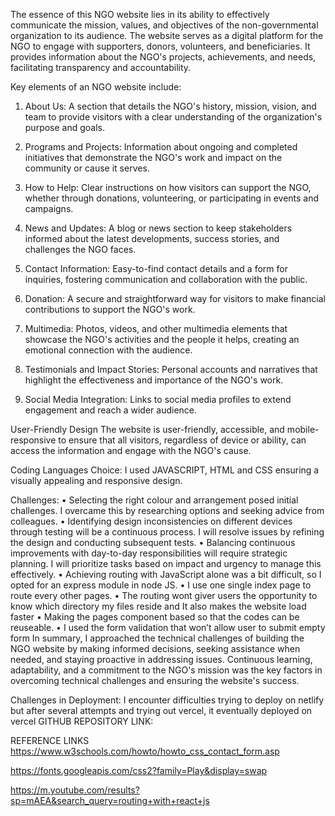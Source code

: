 The essence of this NGO website lies in its ability to effectively communicate the mission, values, and objectives of the non-governmental organization to its audience. The website serves as a digital platform for the NGO to engage with supporters, donors, volunteers, and beneficiaries. It provides information about the NGO's projects, achievements, and needs, facilitating transparency and accountability.

Key elements of an NGO website include:

1.	About Us: A section that details the NGO's history, mission, vision, and team to provide visitors with a clear understanding of the organization's purpose and goals.

2.	Programs and Projects: Information about ongoing and completed initiatives that demonstrate the NGO's work and impact on the community or cause it serves.

3.	How to Help: Clear instructions on how visitors can support the NGO, whether through donations, volunteering, or participating in events and campaigns.

4.	News and Updates: A blog or news section to keep stakeholders informed about the latest developments, success stories, and challenges the NGO faces.

5.	Contact Information: Easy-to-find contact details and a form for inquiries, fostering communication and collaboration with the public.

6.	Donation: A secure and straightforward way for visitors to make financial contributions to support the NGO's work.

7.	Multimedia: Photos, videos, and other multimedia elements that showcase the NGO's activities and the people it helps, creating an emotional connection with the audience.

8.	Testimonials and Impact Stories: Personal accounts and narratives that highlight the effectiveness and importance of the NGO's work.

9.	Social Media Integration: Links to social media profiles to extend engagement and reach a wider audience.

User-Friendly Design
The website is user-friendly, accessible, and mobile-responsive to ensure that all visitors, regardless of device or ability, can access the information and engage with the NGO's cause.

Coding Languages Choice: I used JAVASCRIPT, HTML and CSS ensuring a visually appealing and responsive design.

Challenges: 
•	Selecting the right colour and arrangement posed initial challenges. I overcame this by researching options and seeking advice from colleagues.
•	Identifying design inconsistencies on different devices through testing will be a continuous process. I will resolve issues by refining the design and conducting subsequent tests.
•	Balancing continuous improvements with day-to-day responsibilities will require strategic planning. I will prioritize tasks based on impact and urgency to manage this effectively.
•	Achieving routing with JavaScript alone was a bit difficult, so I opted for an express module in node JS.
•	I use one single index page to route every other pages.
•	The routing wont giver users the opportunity to know which directory my files reside and It also makes the website load faster
•	Making the pages component based so that the codes can be reuseable.
•	I used the form validation that won’t allow user to submit empty form
In summary, I approached the technical challenges of building the NGO website by making informed decisions, seeking assistance when needed, and staying proactive in addressing issues. Continuous learning, adaptability, and a commitment to the NGO's mission was the key factors in overcoming technical challenges and ensuring the website's success.

Challenges in Deployment:
I encounter difficulties trying to deploy on netlify but after several attempts  and trying out vercel, it eventually deployed on vercel
GITHUB REPOSITORY LINK:



REFERENCE LINKS
https://www.w3schools.com/howto/howto_css_contact_form.asp

https://fonts.googleapis.com/css2?family=Play&display=swap

https://m.youtube.com/results?sp=mAEA&search_query=routing+with+react+js

